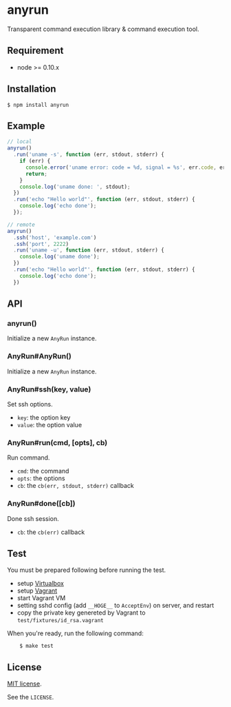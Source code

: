 # anyrun

Transparent command execution library & command execution tool.


## Requirement

- node >= 0.10.x



## Installation

```
$ npm install anyrun
```



## Example

```javascript
// local
anyrun()
  .run('uname -s', function (err, stdout, stderr) {
    if (err) {
      console.error('uname error: code = %d, signal = %s', err.code, err.signal);
      return;
    }
    console.log('uname done: ', stdout);
  })
  .run('echo "Hello world"', function (err, stdout, stderr) {
    console.log('echo done');
  });

// remote
anyrun()
  .ssh('host', 'example.com')
  .ssh('port', 2222)
  .run('uname -u', function (err, stdout, stderr) {
    console.log('uname done');
  })
  .run('echo "Hello world"', function (err, stdout, stderr) {
    console.log('echo done');
  })
```



## API

### anyrun()

Initialize a new `AnyRun` instance.


### AnyRun#AnyRun()

Initialize a new `AnyRun` instance.


### AnyRun#ssh(key, value)

Set ssh options.

- `key`: the option key
- `value`: the option value


### AnyRun#run(cmd, [opts], cb)

Run command.

- `cmd`: the command
- `opts`: the options
- `cb`: the `cb(err, stdout, stderr)` callback


### AnyRun#done([cb])

Done ssh session.

- `cb`: the `cb(err)` callback



## Test

You must be prepared following before running the test.

- setup [Virtualbox](https://www.virtualbox.org)
- setup [Vagrant](http://www.vagrantup.com)
- start Vagrant VM
- setting sshd config (add `__HOGE__` to `AcceptEnv`) on server, and restart
- copy the private key genereted by Vagrant to `test/fixtures/id_rsa.vagrant`

When you're ready, run the following command:

```
    $ make test
```

## License

[MIT license](http://www.opensource.org/licenses/mit-license.php).

See the `LICENSE`.


